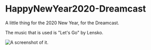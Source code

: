 # HappyNewYear2020-Dreamcast
 A little thing for the 2020 New Year, for the Dreamcast.

The music that is used is "Let's Go" by Lensko.

![A screenshot of it.](/VirtualBox_gudLRcF2Qu.png)
